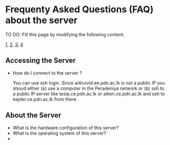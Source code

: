 # Frequenty Asked Questions (FAQ) about the server

TO DO: Fill this page by modifying the following content.

[1](https://faq.ce.pdn.ac.lk/network-n-servers/general-questions/), [2](https://faq.ce.pdn.ac.lk/network-n-servers/aiken/), [3](https://faq.ce.pdn.ac.lk/network-n-servers/tesla/), [4](https://faq.ce.pdn.ac.lk/network-n-servers/kepler/)

## Accessing the Server

* How do I connect to the server ?
  
  You can use ssh login. Since ai4covid.ee.pdn.ac.lk is not a public IP you shoud either (a) use a computer in the Peradeniya network or (b) ssh to a public IP         server   like tesla.ce.pdn.ac.lk or aiken.ce.pdn.ac.lk and ssh to kepler.ce.pdn.ac.lk from there.

## About the Server

* What is the hardware configuration of this server?
* What is the operating system of this server?
* 

